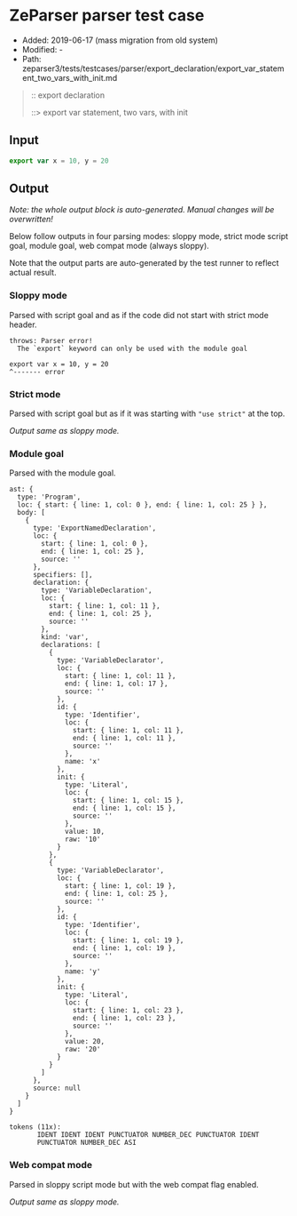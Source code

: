 # ZeParser parser test case

- Added: 2019-06-17 (mass migration from old system)
- Modified: -
- Path: zeparser3/tests/testcases/parser/export_declaration/export_var_statement_two_vars_with_init.md

> :: export declaration
>
> ::> export var statement, two vars, with init

## Input

`````js
export var x = 10, y = 20
`````

## Output

_Note: the whole output block is auto-generated. Manual changes will be overwritten!_

Below follow outputs in four parsing modes: sloppy mode, strict mode script goal, module goal, web compat mode (always sloppy).

Note that the output parts are auto-generated by the test runner to reflect actual result.

### Sloppy mode

Parsed with script goal and as if the code did not start with strict mode header.

`````
throws: Parser error!
  The `export` keyword can only be used with the module goal

export var x = 10, y = 20
^------- error
`````

### Strict mode

Parsed with script goal but as if it was starting with `"use strict"` at the top.

_Output same as sloppy mode._

### Module goal

Parsed with the module goal.

`````
ast: {
  type: 'Program',
  loc: { start: { line: 1, col: 0 }, end: { line: 1, col: 25 } },
  body: [
    {
      type: 'ExportNamedDeclaration',
      loc: {
        start: { line: 1, col: 0 },
        end: { line: 1, col: 25 },
        source: ''
      },
      specifiers: [],
      declaration: {
        type: 'VariableDeclaration',
        loc: {
          start: { line: 1, col: 11 },
          end: { line: 1, col: 25 },
          source: ''
        },
        kind: 'var',
        declarations: [
          {
            type: 'VariableDeclarator',
            loc: {
              start: { line: 1, col: 11 },
              end: { line: 1, col: 17 },
              source: ''
            },
            id: {
              type: 'Identifier',
              loc: {
                start: { line: 1, col: 11 },
                end: { line: 1, col: 11 },
                source: ''
              },
              name: 'x'
            },
            init: {
              type: 'Literal',
              loc: {
                start: { line: 1, col: 15 },
                end: { line: 1, col: 15 },
                source: ''
              },
              value: 10,
              raw: '10'
            }
          },
          {
            type: 'VariableDeclarator',
            loc: {
              start: { line: 1, col: 19 },
              end: { line: 1, col: 25 },
              source: ''
            },
            id: {
              type: 'Identifier',
              loc: {
                start: { line: 1, col: 19 },
                end: { line: 1, col: 19 },
                source: ''
              },
              name: 'y'
            },
            init: {
              type: 'Literal',
              loc: {
                start: { line: 1, col: 23 },
                end: { line: 1, col: 23 },
                source: ''
              },
              value: 20,
              raw: '20'
            }
          }
        ]
      },
      source: null
    }
  ]
}

tokens (11x):
       IDENT IDENT IDENT PUNCTUATOR NUMBER_DEC PUNCTUATOR IDENT
       PUNCTUATOR NUMBER_DEC ASI
`````


### Web compat mode

Parsed in sloppy script mode but with the web compat flag enabled.

_Output same as sloppy mode._
